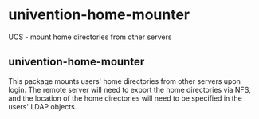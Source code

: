 # univention-home-mounter
UCS - mount home directories from other servers

## univention-home-mounter
This package mounts users' home directories from other servers upon login. The remote server will need to export the home directories via NFS, and the location of the home directories will need to be specified in the users' LDAP objects.
